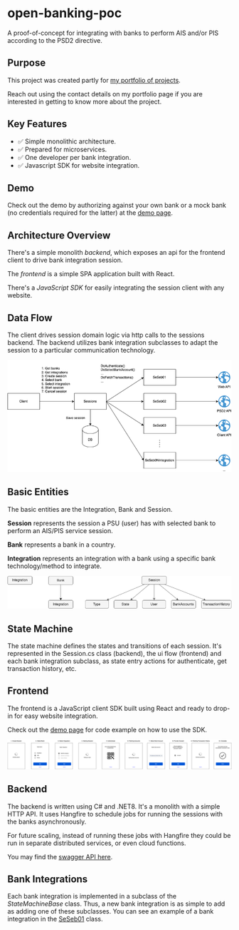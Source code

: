 # open-banking-poc

A proof-of-concept for integrating with banks to perform AIS and/or PIS according to the PSD2 directive.

## Purpose

This project was created partly for [my portfolio of projects](https://davidrunemalm.com).

Reach out using the contact details on my portfolio page if you are interested in getting to know more about the project.

## Key Features

- ✅ Simple monolithic architecture.
- ✅ Prepared for microservices.
- ✅ One developer per bank integration.
- ✅ Javascript SDK for website integration.

## Demo

Check out the demo by authorizing against your own bank or a mock bank (no credentials required for the latter) at the [demo page](https://davidrunemalm.com/open-banking-demo).

## Architecture Overview

There's a simple monolith *backend*, which exposes an api for the frontend client to drive bank integration session.

The *frontend* is a simple SPA application built with React.

There's a *JavaScript SDK* for easily integrating the session client with any website.

## Data Flow

The client drives session domain logic via http calls to the sessions backend. The backend utilizes bank integration subclasses to adapt the session to a particular communication technology.

<img src="data-flow.png" alt="Data Flow Overview" width="630"/>

## Basic Entities

The basic entities are the Integration, Bank and Session.

**Session** represents the session a PSU (user) has with selected bank to perform an AIS/PIS service session.

**Bank** represents a bank in a country.

**Integration** represents an integration with a bank using a specific bank technology/method to integrate.

![Entities](entities.png "Entities")

## State Machine

The state machine defines the states and transitions of each session. It's represented in the Session.cs class (backend), the ui flow (frontend) and each bank integration subclass, as state entry actions for authenticate, get transaction history, etc.

## Frontend

The frontend is a JavaScript client SDK built using React and ready to drop-in for easy website integration.

Check out the [demo page](https://davidrunemalm.com/open-banking-demo) for code example on how to use the SDK.

![UI](ui.png "UI")

## Backend

The backend is written using C# and .NET8. It's a monolith with a simple HTTP API. It uses Hangfire to schedule jobs for running the sessions with the banks asynchronously.

For future scaling, instead of running these jobs with Hangfire they could be run in separate distributed services, or even cloud functions.

You may find the [swagger API here](https://sessions-backend-102101218198.europe-north1.run.app/swagger/index.html).

## Bank Integrations

Each bank integration is implemented in a subclass of the *StateMachineBase* class. Thus, a new bank integration is as simple to add as adding one of these subclasses. You can see an example of a bank integration in the [SeSeb01](https://github.com/runemalm/open-banking-poc/blob/master/Backend/src/Sessions/Infrastructure/Integrations/Se/Seb/SeSeb01.cs) class.
